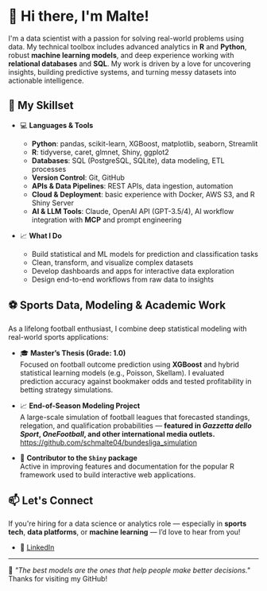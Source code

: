 # 👋 Hi there, I'm Malte!

I'm a data scientist with a passion for solving real-world problems using data. My technical toolbox includes advanced analytics in **R** and **Python**, robust **machine learning models**, and deep experience working with **relational databases** and **SQL**. My work is driven by a love for uncovering insights, building predictive systems, and turning messy datasets into actionable intelligence.

## 🔬 My Skillset

- 💻 **Languages & Tools**  
  - **Python**: pandas, scikit-learn, XGBoost, matplotlib, seaborn, Streamlit  
  - **R**: tidyverse, caret, glmnet, Shiny, ggplot2  
  - **Databases**: SQL (PostgreSQL, SQLite), data modeling, ETL processes  
  - **Version Control**: Git, GitHub  
  - **APIs & Data Pipelines**: REST APIs, data ingestion, automation  
  - **Cloud & Deployment**: basic experience with Docker, AWS S3, and R Shiny Server
  - **AI & LLM Tools**: Claude, OpenAI API (GPT-3.5/4), AI workflow integration with **MCP** and prompt engineering


- 📈 **What I Do**  
  - Build statistical and ML models for prediction and classification tasks  
  - Clean, transform, and visualize complex datasets  
  - Develop dashboards and apps for interactive data exploration  
  - Design end-to-end workflows from raw data to insights

## ⚽ Sports Data, Modeling & Academic Work

As a lifelong football enthusiast, I combine deep statistical modeling with real-world sports applications:

- 🎓 **Master’s Thesis (Grade: 1.0)**  
  Focused on football outcome prediction using **XGBoost** and hybrid statistical learning models (e.g., Poisson, Skellam). I evaluated prediction accuracy against bookmaker odds and tested profitability in betting strategy simulations.

- 📈 **End-of-Season Modeling Project**  
  A large-scale simulation of football leagues that forecasted standings, relegation, and qualification probabilities — **featured in *Gazzetta dello Sport*, *OneFootball*, and other international media outlets.**
https://github.com/schmalte04/bundesliga_simulation
  

- 🔧 **Contributor to the `Shiny` package**  
  Active in improving features and documentation for the popular R framework used to build interactive web applications.

## 📫 Let's Connect

If you're hiring for a data science or analytics role — especially in **sports tech**, **data platforms**, or **machine learning** — I’d love to hear from you!

- 💼 [LinkedIn]([https://www.linkedin.com/in/your-profile/](https://www.linkedin.com/in/malte-schmielewski-506733143/))  

---

🧠 _"The best models are the ones that help people make better decisions."_  
Thanks for visiting my GitHub!
